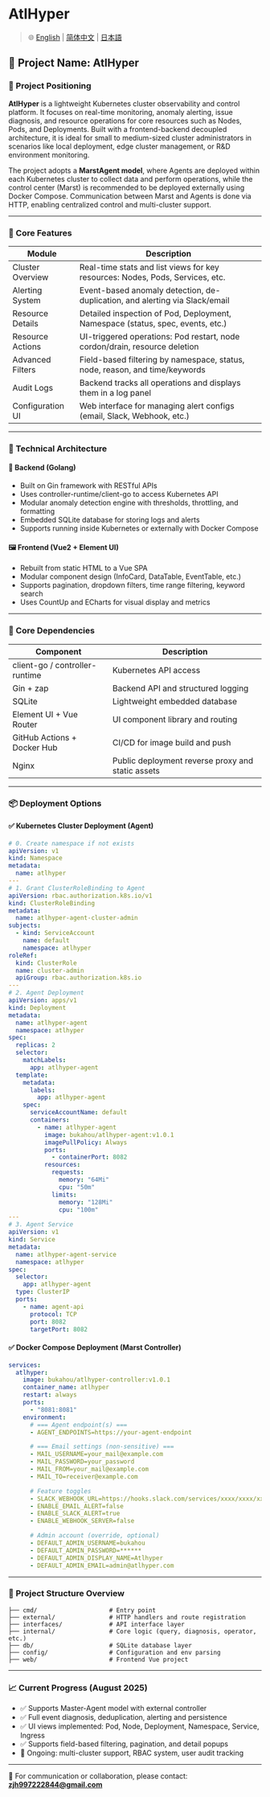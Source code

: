 # AtlHyper

> 🌐 [English](README.md) | [简体中文](README.zh-CN.md) | [日本語](README.ja.md)

## 🧠 Project Name: AtlHyper

### 📌 Project Positioning

**AtlHyper** is a lightweight Kubernetes cluster observability and control platform. It focuses on real-time monitoring, anomaly alerting, issue diagnosis, and resource operations for core resources such as Nodes, Pods, and Deployments. Built with a frontend-backend decoupled architecture, it is ideal for small to medium-sized cluster administrators in scenarios like local deployment, edge cluster management, or R\&D environment monitoring.

The project adopts a **MarstAgent model**, where Agents are deployed within each Kubernetes cluster to collect data and perform operations, while the control center (Marst) is recommended to be deployed externally using Docker Compose. Communication between Marst and Agents is done via HTTP, enabling centralized control and multi-cluster support.

---

### 🚀 Core Features

| Module           | Description                                                                    |
| ---------------- | ------------------------------------------------------------------------------ |
| Cluster Overview | Real-time stats and list views for key resources: Nodes, Pods, Services, etc.  |
| Alerting System  | Event-based anomaly detection, de-duplication, and alerting via Slack/email    |
| Resource Details | Detailed inspection of Pod, Deployment, Namespace (status, spec, events, etc.) |
| Resource Actions | UI-triggered operations: Pod restart, node cordon/drain, resource deletion     |
| Advanced Filters | Field-based filtering by namespace, status, node, reason, and time/keywords    |
| Audit Logs       | Backend tracks all operations and displays them in a log panel                 |
| Configuration UI | Web interface for managing alert configs (email, Slack, Webhook, etc.)         |

---

### 🧱 Technical Architecture

#### 🔧 Backend (Golang)

- Built on Gin framework with RESTful APIs
- Uses controller-runtime/client-go to access Kubernetes API
- Modular anomaly detection engine with thresholds, throttling, and formatting
- Embedded SQLite database for storing logs and alerts
- Supports running inside Kubernetes or externally with Docker Compose

#### 🖼️ Frontend (Vue2 + Element UI)

- Rebuilt from static HTML to a Vue SPA
- Modular component design (InfoCard, DataTable, EventTable, etc.)
- Supports pagination, dropdown filters, time range filtering, keyword search
- Uses CountUp and ECharts for visual display and metrics

---

### 🧰 Core Dependencies

| Component                      | Description                                       |
| ------------------------------ | ------------------------------------------------- |
| client-go / controller-runtime | Kubernetes API access                             |
| Gin + zap                      | Backend API and structured logging                |
| SQLite                         | Lightweight embedded database                     |
| Element UI + Vue Router        | UI component library and routing                  |
| GitHub Actions + Docker Hub    | CI/CD for image build and push                    |
| Nginx                          | Public deployment reverse proxy and static assets |

---

### 📦 Deployment Options

#### ✅ Kubernetes Cluster Deployment (Agent)

```yaml
# 0. Create namespace if not exists
apiVersion: v1
kind: Namespace
metadata:
  name: atlhyper
---
# 1. Grant ClusterRoleBinding to Agent
apiVersion: rbac.authorization.k8s.io/v1
kind: ClusterRoleBinding
metadata:
  name: atlhyper-agent-cluster-admin
subjects:
  - kind: ServiceAccount
    name: default
    namespace: atlhyper
roleRef:
  kind: ClusterRole
  name: cluster-admin
  apiGroup: rbac.authorization.k8s.io
---
# 2. Agent Deployment
apiVersion: apps/v1
kind: Deployment
metadata:
  name: atlhyper-agent
  namespace: atlhyper
spec:
  replicas: 2
  selector:
    matchLabels:
      app: atlhyper-agent
  template:
    metadata:
      labels:
        app: atlhyper-agent
    spec:
      serviceAccountName: default
      containers:
        - name: atlhyper-agent
          image: bukahou/atlhyper-agent:v1.0.1
          imagePullPolicy: Always
          ports:
            - containerPort: 8082
          resources:
            requests:
              memory: "64Mi"
              cpu: "50m"
            limits:
              memory: "128Mi"
              cpu: "100m"
---
# 3. Agent Service
apiVersion: v1
kind: Service
metadata:
  name: atlhyper-agent-service
  namespace: atlhyper
spec:
  selector:
    app: atlhyper-agent
  type: ClusterIP
  ports:
    - name: agent-api
      protocol: TCP
      port: 8082
      targetPort: 8082
```

#### ✅ Docker Compose Deployment (Marst Controller)

```yaml
services:
  atlhyper:
    image: bukahou/atlhyper-controller:v1.0.1
    container_name: atlhyper
    restart: always
    ports:
      - "8081:8081"
    environment:
      # === Agent endpoint(s) ===
      - AGENT_ENDPOINTS=https://your-agent-endpoint

      # === Email settings (non-sensitive) ===
      - MAIL_USERNAME=your_mail@example.com
      - MAIL_PASSWORD=your_password
      - MAIL_FROM=your_mail@example.com
      - MAIL_TO=receiver@example.com

      # Feature toggles
      - SLACK_WEBHOOK_URL=https://hooks.slack.com/services/xxxx/xxxx/xxxxx
      - ENABLE_EMAIL_ALERT=false
      - ENABLE_SLACK_ALERT=true
      - ENABLE_WEBHOOK_SERVER=false

      # Admin account (override, optional)
      - DEFAULT_ADMIN_USERNAME=bukahou
      - DEFAULT_ADMIN_PASSWORD=******
      - DEFAULT_ADMIN_DISPLAY_NAME=Atlhyper
      - DEFAULT_ADMIN_EMAIL=admin@atlhyper.com
```

---

### 📂 Project Structure Overview

```
├── cmd/                    # Entry point
├── external/               # HTTP handlers and route registration
├── interfaces/             # API interface layer
├── internal/               # Core logic (query, diagnosis, operator, etc.)
├── db/                     # SQLite database layer
├── config/                 # Configuration and env parsing
├── web/                    # Frontend Vue project
```

---

### 📈 Current Progress (August 2025)

- ✅ Supports Master-Agent model with external controller
- ✅ Full event diagnosis, deduplication, alerting and persistence
- ✅ UI views implemented: Pod, Node, Deployment, Namespace, Service, Ingress
- ✅ Supports field-based filtering, pagination, and detail popups
- 🚧 Ongoing: multi-cluster support, RBAC system, user audit tracking

---

📧 For communication or collaboration, please contact: **[zjh997222844@gmail.com](mailto:zjh997222844@gmail.com)**
